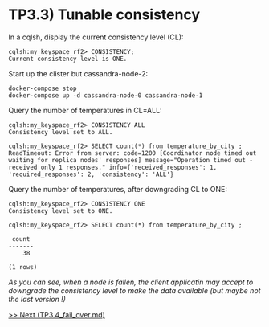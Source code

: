 TP3.3) Tunable consistency
==========================

In a cqlsh, display the current consistency level (CL):
```
cqlsh:my_keyspace_rf2> CONSISTENCY;
Current consistency level is ONE.
```

Start up the clister but cassandra-node-2:
```
docker-compose stop
docker-compose up -d cassandra-node-0 cassandra-node-1
```

Query the number of temperatures in CL=ALL:
```
cqlsh:my_keyspace_rf2> CONSISTENCY ALL
Consistency level set to ALL.

cqlsh:my_keyspace_rf2> SELECT count(*) from temperature_by_city ;
ReadTimeout: Error from server: code=1200 [Coordinator node timed out waiting for replica nodes' responses] message="Operation timed out - received only 1 responses." info={'received_responses': 1, 'required_responses': 2, 'consistency': 'ALL'}
```

Query the number of temperatures, after downgrading CL to ONE:
```
cqlsh:my_keyspace_rf2> CONSISTENCY ONE
Consistency level set to ONE.

cqlsh:my_keyspace_rf2> SELECT count(*) from temperature_by_city ;

 count
-------
    38

(1 rows)
```
*As you can see, when a node is fallen, the client applicatin may accept to downgrade the consistency level to make the data available (but maybe not the last  version !)*

[>> Next (TP3.4_fail_over.md)](TP3.4_fail_over.md)

